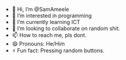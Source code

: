 - 👋 Hi, I’m @SamAmeele
- 👀 I’m interested in programming
- 🌱 I’m currently learning ICT
- 💞️ I’m looking to collaborate on random shit.
- 📫 How to reach me, pls dont.
- 😄 Pronouns: He/Him
- ⚡ Fun fact: Pressing random buttons.

<!---
SamAmeele/SamAmeele is a ✨ special ✨ repository because its `README.md` (this file) appears on your GitHub profile.
You can click the Preview link to take a look at your changes.
--->

